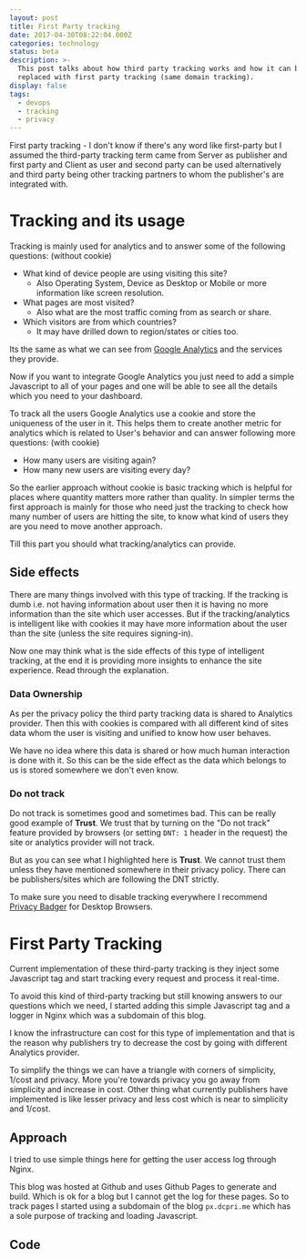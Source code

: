 ```yaml
---
layout: post
title: First Party tracking
date: 2017-04-30T08:22:04.000Z
categories: technology
status: beta
description: >-
  This post talks about how third party tracking works and how it can be
  replaced with first party tracking (same domain tracking).
display: false
tags:
  - devops
  - tracking
  - privacy
---
```


First party tracking - I don't know if there's any word like first-party but I assumed the third-party tracking term came from Server as publisher and first party and Client as user and second party can be used alternatively and third party being other tracking partners to whom the publisher's are integrated with.

# Tracking and its usage

Tracking is mainly used for analytics and to answer some of the following questions: (without cookie)

- What kind of device people are using visiting this site?
  - Also Operating System, Device as Desktop or Mobile or more information like screen resolution.
- What pages are most visited?
  - Also what are the most traffic coming from as search or share.
- Which visitors are from which countries?
  - It may have drilled down to region/states or cities too.

Its the same as what we can see from [Google Analytics](https://analytics.google.com) and the services they provide.

Now if you want to integrate Google Analytics you just need to add a simple Javascript to all of your pages and one will be able to see all the details which you need to your dashboard.

To track all the users Google Analytics use a cookie and store the uniqueness of the user in it. This helps them to create another metric for analytics which is related to User's behavior and can answer following more questions: (with cookie)

- How many users are visiting again?
- How many new users are visiting every day?

So the earlier approach without cookie is basic tracking which is helpful for places where quantity matters more rather than quality. In simpler terms the first approach is mainly for those who need just the tracking to check how many number of users are hitting the site, to know what kind of users they are you need to move another approach.

Till this part you should what tracking/analytics can provide.

## Side effects

There are many things involved with this type of tracking. If the tracking is dumb i.e. not having information about user then it is having no more information than the site which user accesses. But if the tracking/analytics is intelligent like with cookies it may have more information about the user than the site (unless the site requires signing-in).

Now one may think what is the side effects of this type of intelligent tracking, at the end it is providing more insights to enhance the site experience. Read through the explanation.

### Data Ownership

As per the privacy policy the third party tracking data is shared to Analytics provider. Then this with cookies is compared with all different kind of sites data whom the user is visiting and unified to know how user behaves.

We have no idea where this data is shared or how much human interaction is done with it. So this can be the side effect as the data which belongs to us is stored somewhere we don't even know.

### Do not track

Do not track is sometimes good and sometimes bad. This can be really good example of **Trust**. We trust that by turning on the "Do not track" feature provided by browsers (or setting `DNT: 1` header in the request) the site or analytics provider will not track.

But as you can see what I highlighted here is **Trust**. We cannot trust them unless they have mentioned somewhere in their privacy policy. There can be publishers/sites which are following the DNT strictly.

To make sure you need to disable tracking everywhere I recommend [Privacy Badger](https://www.eff.org/privacybadger) for Desktop Browsers.

# First Party Tracking

Current implementation of these third-party tracking is they inject some Javascript tag and start tracking every request and process it real-time.

To avoid this kind of third-party tracking but still knowing answers to our questions which we need, I started adding this simple Javascript tag and a logger in Nginx which was a subdomain of this blog.

I know the infrastructure can cost for this type of implementation and that is the reason why publishers try to decrease the cost by going with different Analytics provider.

To simplify the things we can have a triangle with corners of simplicity, 1/cost and privacy. More you're towards privacy you go away from simplicity and increase in cost. Other thing what currently publishers have implemented is like lesser privacy and less cost which is near to simplicity and 1/cost.

## Approach

I tried to use simple things here for getting the user access log through Nginx.

This blog was hosted at Github and uses Github Pages to generate and build. Which is ok for a blog but I cannot get the log for these pages. So to track pages I started using a subdomain of the blog `px.dcpri.me` which has a sole purpose of tracking and loading Javascript.



## Code
